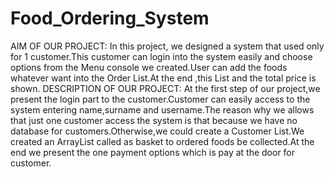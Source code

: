 # Food_Ordering_System
AIM OF OUR PROJECT:
In this project, we designed a system that used only for 1 customer.This
customer can login into the system easily and choose options from the Menu
console we created.User can add the foods whatever want into the Order List.At
the end ,this List and the total price is shown.
DESCRIPTION OF OUR PROJECT:
At the first step of our project,we present the login part to the
customer.Customer can easily access to the system entering name,surname and
username.The reason why we allows that just one customer access the system is
that because we have no database for customers.Otherwise,we could create a
Customer List.We created an ArrayList called as basket to ordered foods be
collected.At the end we present the one payment options which is pay at the
door for customer.

